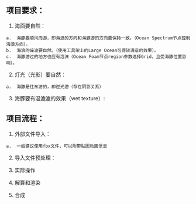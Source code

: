 ## 项目要求：

  1.  海面要自然：

    a.  海豚要顺风而游，即海浪的方向和海豚游的方向要保持一致。（Ocean Spectrum节点控制海浪方向）。
    b.  海浪的噪波要自然。（使用工具架上的Large Ocean可得较满意的效果）。
    c.  海豚游过的地方也应有泡沫（Ocean Foam节点region参数选择Grid，且受海豚位置影响）。
    
  2.  灯光（光影）要自然：

    a.  海豚是往东游的，即逆光游（存在阴影关系）
    
  3.  海豚要有湿漉漉的效果（wet texture）:
  
## 项目流程：

  1.  外部文件导入：
    
    a.  一般建议使用fbx文件，可以附带贴图动画信息
    
  2.  导入文件预处理：
    
  3.  实际操作

  4.  解算和渲染
  
  5.  合成





    
